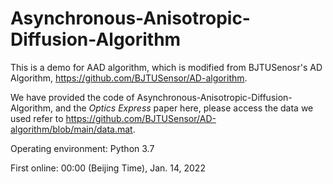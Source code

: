 # Asynchronous-Anisotropic-Diffusion-Algorithm
This is a demo for AAD algorithm, which is modified from BJTUSenosr's AD Algorithm, https://github.com/BJTUSensor/AD-algorithm.

We have provided the code of Asynchronous-Anisotropic-Diffusion-Algorithm, and the _Optics Express_ paper here, please access the data we used refer to https://github.com/BJTUSensor/AD-algorithm/blob/main/data.mat.

Operating environment: Python 3.7

First online: 00:00 (Beijing Time), Jan. 14, 2022
